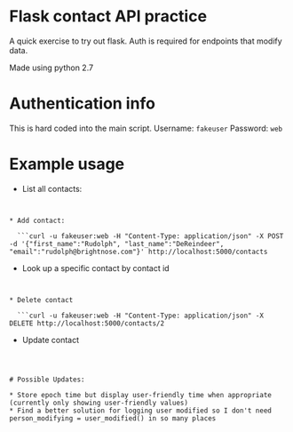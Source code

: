 # Flask contact API practice
A quick exercise to try out flask. Auth is required for endpoints that modify data.

Made using python 2.7


# Authentication info
  This is hard coded into the main script.
  Username: `fakeuser`
  Password: `web`


# Example usage

* List all contacts:

  ```curl http://localhost:5000/contacts
```

* Add contact:

  ```curl -u fakeuser:web -H "Content-Type: application/json" -X POST -d '{"first_name":"Rudolph", "last_name":"DeReindeer", "email":"rudolph@brightnose.com"}' http://localhost:5000/contacts
```

* Look up a specific contact by contact id

  ```curl http://localhost:5000/contacts/1
```

* Delete contact

  ```curl -u fakeuser:web -H "Content-Type: application/json" -X DELETE http://localhost:5000/contacts/2
```

* Update contact

  ```curl -u fakeuser:web -H "Content-Type: application/json" -X PUT -d '{"first_name":"Mister", "last_name":"Grinch", "email":"mister.grinch@istolechristmas.com"}' http://localhost:5000/contacts/3
```


# Possible Updates:

* Store epoch time but display user-friendly time when appropriate (currently only showing user-friendly values)
* Find a better solution for logging user modified so I don't need person_modifying = user_modified() in so many places